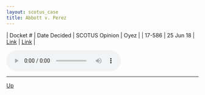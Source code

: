 ```yaml
---
layout: scotus_case
title: Abbott v. Perez
---
```


| Docket # | Date Decided | SCOTUS Opinion | Oyez |
| 17-586 | 25 Jun 18 | [Link](https://www.supremecourt.gov/opinions/preliminaryprint/585US2PP_final.pdf#page=84) | [Link](https://www.oyez.org/cases/2017/17-586) |

<audio controls>
   <source src='./resources/17-586.mp3' type='audio/mpeg'>
</audio>

<object data='./resources/17-586.pdf' type='application/pdf'></object>

---

[Up](./README.md)